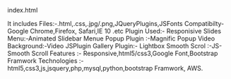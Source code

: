 index.html

It includes Files:-.html,.css,.jpg/.png,JQueryPlugins,JSFonts
Compatibilty-Google Chrome,Firefox, Safari,IE 10 .etc 
Plugin Used:- Responisive Slides
Menu:-Animated Slidebar Menue
Popup Plugin :-Magnific Popup
Video Background:-Video JSPlugin
Gallery Plugin:- Lightbox
Smooth Scrol :-JS-Smooth Scroll
Features :- Responsive,html5/css3,Google Font,Bootstrap Framwork
Technologies :- html5,css3,js,jsquery,php,mysql,python,bootstrap Framwork, AWS.

